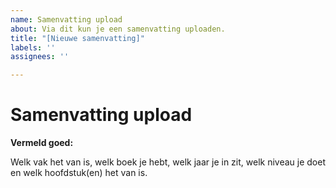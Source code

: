 ```yaml
---
name: Samenvatting upload
about: Via dit kun je een samenvatting uploaden.
title: "[Nieuwe samenvatting]"
labels: ''
assignees: ''

---
```


# Samenvatting upload

**Vermeld goed:**

Welk vak het van is, welk boek je hebt, welk jaar je in zit, welk niveau je doet en welk hoofdstuk(en) het van is.
